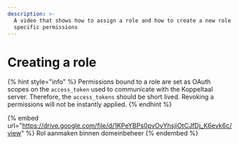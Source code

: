 ```yaml
---
description: >-
  A video that shows how to assign a role and how to create a new role with
  specific permissions
---
```


# Creating a role

{% hint style="info" %}
Permissions bound to a role are set as OAuth scopes on the `access_token` used to communicate with the Koppeltaal server. Therefore, the `access_tokens` should be short lived. Revoking a permissions will not be instantly applied.
{% endhint %}

{% embed url="https://drive.google.com/file/d/1KPeYBPs0pvOvYhsjiOtCJfDj_K6evk6c/view" %}
Rol aanmaken binnen domeinbeheer
{% endembed %}

